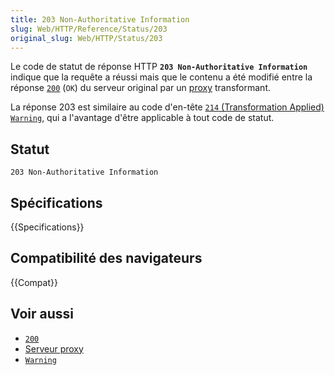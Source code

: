 ```yaml
---
title: 203 Non-Authoritative Information
slug: Web/HTTP/Reference/Status/203
original_slug: Web/HTTP/Status/203
---
```


Le code de statut de réponse HTTP **`203 Non-Authoritative Information`** indique que la requête a réussi mais que le contenu a été modifié entre la réponse [`200`](/fr/docs/Web/HTTP/Reference/Status/200) (`OK`) du serveur original par un [proxy](/fr/docs/Glossary/Proxy_server) transformant.

La réponse 203 est similaire au code d'en-tête [`214` (Transformation Applied)](/fr/docs/Web/HTTP/Headers/Warning#Warning_codes) [`Warning`](/fr/docs/Web/HTTP/Headers/Warning), qui a l'avantage d'être applicable à tout code de statut.

## Statut

```
203 Non-Authoritative Information
```

## Spécifications

{{Specifications}}

## Compatibilité des navigateurs

{{Compat}}

## Voir aussi

- [`200`](/fr/docs/Web/HTTP/Reference/Status/200)
- [Serveur proxy](/fr/docs/Glossary/Proxy_server)
- [`Warning`](/fr/docs/Web/HTTP/Headers/Warning)
